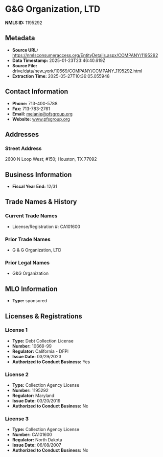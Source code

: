 # G&G Organization, LTD

**NMLS ID:** 1195292

## Metadata
- **Source URL:** https://nmlsconsumeraccess.org/EntityDetails.aspx/COMPANY/1195292
- **Data Timestamp:** 2025-01-23T23:46:40.619Z
- **Source File:** drive/data/new_york/10669/COMPANY/COMPANY_1195292.html
- **Extraction Time:** 2025-05-27T10:36:05.055948

## Contact Information
- **Phone:** 713-400-5788
- **Fax:** 713-783-2761
- **Email:** melanie@pfsgroup.org
- **Website:** www.pfsgroup.org

## Addresses
### Street Address
2600 N Loop West; #150; Houston, TX 77092

## Business Information
- **Fiscal Year End:** 12/31

## Trade Names & History
### Current Trade Names
- License/Registration #: CA101600

### Prior Trade Names
- G & G Organization, LTD

### Prior Legal Names
- G&G Organization

## MLO Information
- **Type:** sponsored

## Licenses & Registrations

### License 1
- **Type:** Debt Collection License
- **Number:** 10669-99
- **Regulator:** California - DFPI
- **Issue Date:** 03/29/2023
- **Authorized to Conduct Business:** Yes

### License 2
- **Type:** Collection Agency License
- **Number:** 1195292
- **Regulator:** Maryland
- **Issue Date:** 03/20/2019
- **Authorized to Conduct Business:** No

### License 3
- **Type:** Collection Agency License
- **Number:** CA101600
- **Regulator:** North Dakota
- **Issue Date:** 06/08/2007
- **Authorized to Conduct Business:** No
